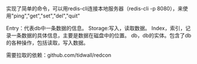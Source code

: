 实现了简单的命令，可以用redis-cli连接本地服务器（redis-cli -p 8080），来使用"ping","get","set","del","quit"


Entry：代表db中一条数据的信息。
Storage:写入，读取数据。
Index，索引，记录一条数据的具体信息，主要是数据在磁盘中的位置。
db，db的实体。包含了db的各种操作，包括读取，写入数据。





需要拉取的依赖：github.com/tidwall/redcon
